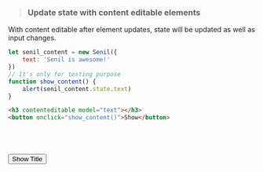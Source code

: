 > ### Update state with content editable elements
With content editable after element updates, state will be updated as well as input changes.
```javascript
let senil_content = new Senil({
    text: 'Senil is awesome!'
})
// It's only for testing purpose
function show_content() {
    alert(senil_content.state.text)
}
```  
```html
<h3 contenteditable model="text"></h3>
<button onclick="show_content()">Show</button>
```
<h3 contenteditable model="text"></h3>
<button onclick="show_content()">Show Title</button>